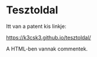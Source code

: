 # Tesztoldal

Itt van a patent kis linkje:

https://k3csk3.github.io/tesztoldal/

A HTML-ben vannak commentek.

